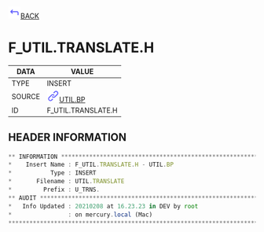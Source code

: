 <img src="../.resources/themes/unicons-line-6563ff/corner-up-left-alt.svg" alt="BACK" width="25" />[BACK](../DOCS/UTIL.BP.md)  
# F_UTIL.TRANSLATE.H  
|DATA|VALUE|
| --- | --- |
|TYPE|INSERT|
|SOURCE|<img src="../.resources/themes/unicons-line-6563ff/link.svg" alt="UTIL.BP" width="25" />[UTIL.BP](../DOCS/UTIL.BP.md)|
|ID|F_UTIL.TRANSLATE.H|
    
    
## HEADER INFORMATION  
```javascript
** INFORMATION ****************************************************************
*    Insert Name : F_UTIL.TRANSLATE.H - UTIL.BP
*           Type : INSERT
*       Filename : UTIL.TRANSLATE
*         Prefix : U_TRNS.
** AUDIT **********************************************************************
*   Info Updated : 20210208 at 16.23.23 in DEV by root
*                : on mercury.local (Mac)
*******************************************************************************
```

